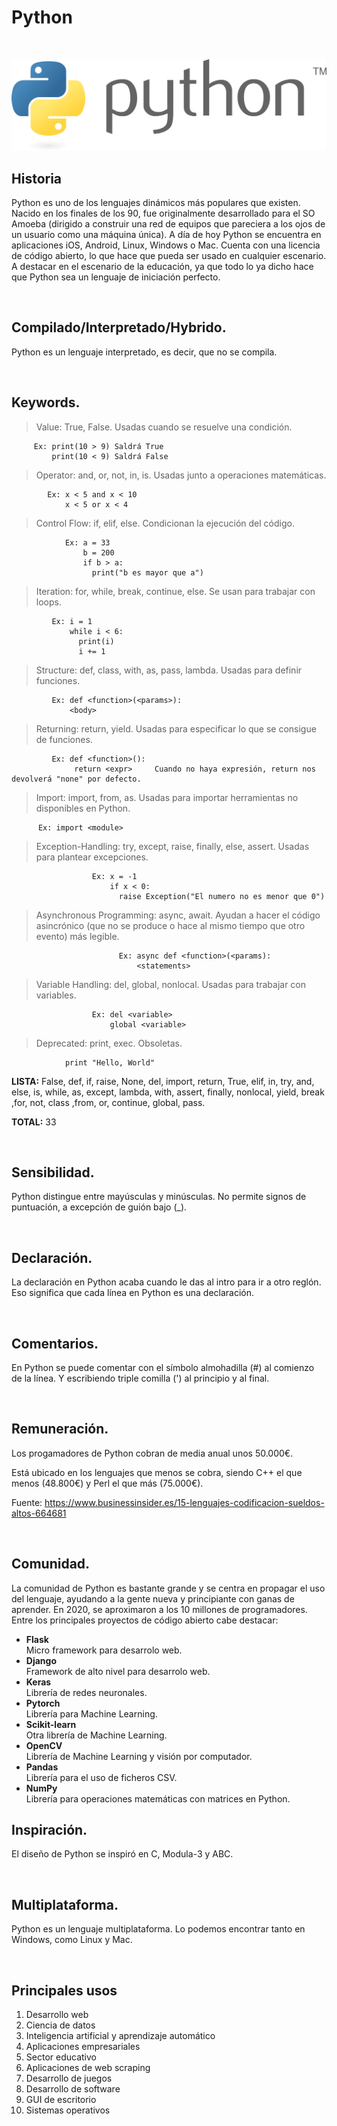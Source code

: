 # Python

<br>

![Python logo](./img/Python-logo.png)

## **Historia**

Python es uno de los lenguajes dinámicos más populares que existen.
Nacido en los finales de los 90, fue originalmente desarrollado para el SO Amoeba (dirigido a construir una red de equipos que pareciera a los ojos de un usuario como una máquina única).
A día de hoy Python se encuentra en aplicaciones iOS, Android, Linux, Windows o Mac.
Cuenta con una licencia de código abierto, lo que hace que pueda ser usado en cualquier escenario. A destacar en el escenario de la educación, ya que todo lo ya dicho hace que Python sea un lenguaje de iniciación perfecto.

<br>

## **Compilado/Interpretado/Hybrido.**

Python es un lenguaje interpretado, es decir, que no se compila.

<br>

## **Keywords.**

> Value: True, False. Usadas cuando se resuelve una condición.

         Ex: print(10 > 9) Saldrá True
             print(10 < 9) Saldrá False

> Operator: and, or, not, in, is. Usadas junto a operaciones matemáticas.

            Ex: x < 5 and x < 10
                x < 5 or x < 4

> Control Flow: if, elif, else. Condicionan la ejecución del código.

                Ex: a = 33
                    b = 200
                    if b > a:
                      print("b es mayor que a")

> Iteration: for, while, break, continue, else. Se usan para trabajar con loops.

             Ex: i = 1
                 while i < 6:
                   print(i)
                   i += 1

> Structure: def, class, with, as, pass, lambda. Usadas para definir funciones.

             Ex: def <function>(<params>):
                 <body>

> Returning: return, yield. Usadas para especificar lo que se consigue de funciones.

             Ex: def <function>():
                  return <expr>     Cuando no haya expresión, return nos devolverá "none" por defecto.

> Import: import, from, as. Usadas para importar herramientas no disponibles en Python.

          Ex: import <module>

> Exception-Handling: try, except, raise, finally, else, assert. Usadas para plantear
> excepciones.

                      Ex: x = -1
                          if x < 0:
                            raise Exception("El numero no es menor que 0")

> Asynchronous Programming: async, await. Ayudan a hacer el código asincrónico (que no se produce o hace al mismo tiempo que otro evento) más legible.

                            Ex: async def <function>(<params):
                                <statements>

> Variable Handling: del, global, nonlocal. Usadas para trabajar con variables.

                      Ex: del <variable>
                          global <variable>

> Deprecated: print, exec. Obsoletas.

                print "Hello, World"

**LISTA:**
False, def, if, raise,
None, del, import, return,
True, elif, in, try,
and, else, is, while,
as, except, lambda, with,
assert, finally, nonlocal, yield,
break ,for, not,
class ,from, or,
continue, global, pass.
<br>

**TOTAL:** 33

<br>

## **Sensibilidad.**

Python distingue entre mayúsculas y minúsculas.
No permite signos de puntuación, a excepción de guión bajo (\_).

<br>

## **Declaración.**

La declaración en Python acaba cuando le das al intro para ir a otro reglón.
Eso significa que cada línea en Python es una declaración.

<br>

## **Comentarios.**

En Python se puede comentar con el símbolo almohadilla (#) al comienzo de la línea.
Y escribiendo triple comilla (') al principio y al final.

<br>

## **Remuneración.**

Los progamadores de Python cobran de media anual unos 50.000€.

Está ubicado en los lenguajes que menos se cobra, siendo C++ el que menos (48.800€) y Perl el que más (75.000€).

Fuente: https://www.businessinsider.es/15-lenguajes-codificacion-sueldos-altos-664681

<br>

## **Comunidad.**

La comunidad de Python es bastante grande y se centra en propagar el uso del lenguaje, ayudando a la gente nueva y principiante con ganas de aprender. En 2020, se aproximaron a los 10 millones de programadores. Entre los principales proyectos de código abierto cabe destacar:

- **Flask**
  <br>Micro framework para desarrolo web.
- **Django**
  <br>Framework de alto nivel para desarrolo web.
- **Keras**
  <br> Librería de redes neuronales.
- **Pytorch**
  <br> Librería para Machine Learning.
- **Scikit-learn**
  <br> Otra librería de Machine Learning.
- **OpenCV**
  <br> Librería de Machine Learning y visión por computador.
- **Pandas**
  <br> Librería para el uso de ficheros CSV.
- **NumPy**
  <br>Librería para operaciones matemáticas con matrices en Python.

## **Inspiración.**

El diseño de Python se inspiró en C, Modula-3 y ABC.

<br>

## **Multiplataforma.**

Python es un lenguaje multiplataforma. Lo podemos encontrar tanto en Windows, como Linux y Mac.

<br>

## **Principales usos**

1. Desarrollo web
2. Ciencia de datos
3. Inteligencia artificial y aprendizaje automático
4. Aplicaciones empresariales
5. Sector educativo
6. Aplicaciones de web scraping
7. Desarrollo de juegos
8. Desarrollo de software
9. GUI de escritorio
10. Sistemas operativos